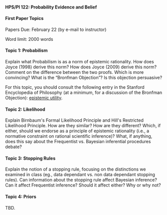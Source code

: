 #### HPS/Pl 122: Probability Evidence and Belief 

#### First Paper Topics

Papers Due: February 22 (by e-mail to instructor) 

Word limit: 2000 words 

#### Topic 1: Probabilism 

Explain what Probabilism is as a norm of epistemic rationality. How does Joyce (1998) derive this norm? How does Joyce (2009) derive this norm? Comment on the difference between the two proofs. Which is more convincing? What is the “Bronfman Objection”? Is this objection persuasive? 

For this topic, you should consult the following entry in the Stanford Encyclopedia of Philosophy (at a minimum, for a discussion of the Bronfman Objection): [epistemic utility](https://plato.stanford.edu/entries/epistemic-utility/). 

#### Topic 2: Likelihood

Explain Birnbaum's Formal Likelihood Principle and Hill's Restricted Likelihood Principle. How are they similar? How are they different? Which, if either, should we endorse as a principle of epistemic rationality (i.e., a normative constraint on rational scientific inference)? What, if anything, does this say about the Frequentist vs. Bayesian inferential procedures debate?

#### Topic 3: Stopping Rules

Explain the notion of a stopping rule, focusing on the distinctions we examined in class (eg., data dependant vs. non data dependant stopping rules). Can information about the stopping rule affect Bayesian inference? Can it affect Frequentist inference? Should it affect either? Why or why not? 

#### Topic 4: Priors 

TBD. 

